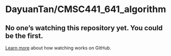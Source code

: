 # DayuanTan/CMSC441\_641\_algorithm

## No one’s watching this repository yet. You could be the first.

 [Learn more](https://help.github.com/articles/watching-repositories) about how watching works on GitHub.

